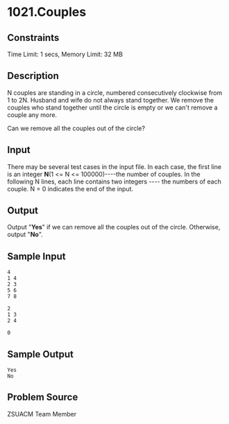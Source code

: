 # 1021.Couples



## Constraints

Time Limit: 1 secs, Memory Limit: 32 MB



## Description

N couples are standing in a circle, numbered consecutively clockwise from 1 to 2N. Husband and wife do not always stand together. We remove the couples who stand together until the circle is empty or we can't remove a couple any more.

Can we remove all the couples out of the circle?



## Input

There may be several test cases in the input file. In each case, the first line is an integer **N**(1 <= N <= 100000)----the number of couples. In the following N lines, each line contains two integers ---- the numbers of each couple.
N = 0 indicates the end of the input.



## Output

Output "**Yes**" if we can remove all the couples out of the circle. Otherwise, output "**No**".



## Sample Input

```
4
1 4
2 3
5 6
7 8

2
1 3
2 4

0
```



## Sample Output

```
Yes
No
```



## Problem Source

ZSUACM Team Member